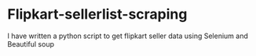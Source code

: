 # Flipkart-sellerlist-scraping
I have written a python script to get flipkart seller data using Selenium and Beautiful soup
